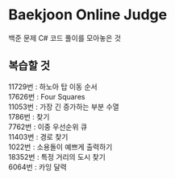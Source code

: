 # Baekjoon Online Judge
백준 문제 C# 코드 풀이를 모아놓은 것

## 복습할 것
11729번 : 하노아 탑 이동 순서 <br/>
17626번 : Four Squares <br/>
11053번 : 가장 긴 증가하는 부분 수열 <br/>
1786번 : 찾기 <br/>
7762번 : 이중 우선순위 큐 <br/>
11403번 : 경로 찾기 <br/>
1022번 : 소용돌이 예쁘게 출력하기 <br/>
18352번 : 특정 거리의 도시 찾기 <br/>
6064번 : 카잉 달력 <br/>

